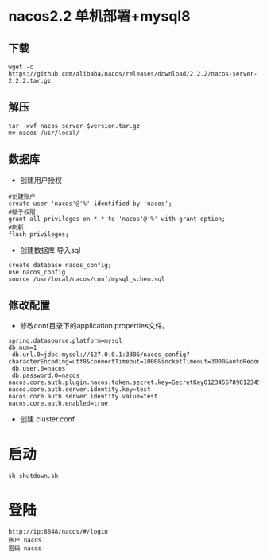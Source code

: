 # nacos2.2 单机部署+mysql8
## 下载


~~~ 
wget -c https://github.com/alibaba/nacos/releases/download/2.2.2/nacos-server-2.2.2.tar.gz 
~~~ 
## 解压
~~~
tar -xvf nacos-server-$version.tar.gz
mv nacos /usr/local/
~~~
## 数据库
- 创建用户授权
~~~
#创建账户
create user 'nacos'@'%' identified by 'nacos';
#赋予权限
grant all privileges on *.* to 'nacos'@'%' with grant option;
#刷新
flush privileges;
~~~
- 创建数据库 导入sql
~~~
create database nacos_config;
use nacos_config
source /usr/local/nacos/conf/mysql_schem.sql
~~~
## 修改配置
- 修改conf目录下的application.properties文件。
~~~
spring.datasource.platform=mysql
db.num=1
 db.url.0=jdbc:mysql://127.0.0.1:3306/nacos_config?characterEncoding=utf8&connectTimeout=1000&socketTimeout=3000&autoReconnect=true&useUnicode=true&useSSL=false&serverTimezone=UTC
 db.user.0=nacos
 db.password.0=nacos
nacos.core.auth.plugin.nacos.token.secret.key=SecretKey012345678901234567890123456789012345678901234567890123456789
nacos.core.auth.server.identity.key=test
nacos.core.auth.server.identity.value=test
nacos.core.auth.enabled=true

~~~
- 创建 cluster.conf 
#  启动
~~~
sh shutdown.sh
~~~

# 登陆

~~~
http://ip:8848/nacos/#/login
账户 nacos
密码 nacos
~~~



